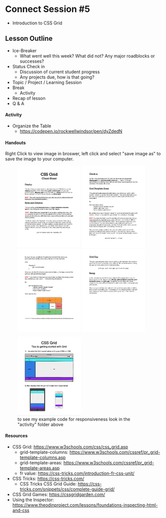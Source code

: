 # Connect Session #5

  * Introduction to CSS Grid

## Lesson Outline

  * Ice-Breaker
    * What went well this week?  What did not?  Any major roadblocks or successes?
  * Status Check in
    * Discussion of current student progress
    * Any projects due, how is that going?
  * Topic / Project / Learning Session
  * Break
    * Activity
  * Recap of lesson
  * Q & A

#### Activity

  * Organize the Table
    * https://codepen.io/rockwellwindsor/pen/dyZdedN

#### Handouts

  Right Click to view image in broswer, left click and select "save image as" to save the image to your computer.

  <figure>
    <img src="./handouts/css_grid_1.png" width="204"/> <img src="./handouts/css_grid_2.png" width="204"/>
    <img src="./handouts/css_grid_3.png" width="204"/> <img src="./handouts/css_grid_4.png" width="204"/>
  </figure>
  <figure>
    <img src="./handouts/css-grid-getting-started.png" width="204"/> 
    <figcaption>to see my example code for responsiveness look in the "activity" folder above</figcaption>
  </figure>

#### Resources

  * CSS Grid: https://www.w3schools.com/css/css_grid.asp
    * grid-template-columns: https://www.w3schools.com/cssref/pr_grid-template-columns.asp
    * grid-template-areas: https://www.w3schools.com/cssref/pr_grid-template-areas.asp
    * fr value: https://css-tricks.com/introduction-fr-css-unit/
  * CSS Tricks: https://css-tricks.com/
    * CSS Tricks CSS Grid Guide: https://css-tricks.com/snippets/css/complete-guide-grid/
  * CSS Grid Games: https://cssgridgarden.com/
  * Using the Inspector: https://www.theodinproject.com/lessons/foundations-inspecting-html-and-css
